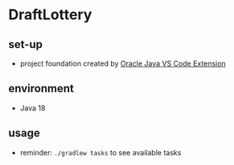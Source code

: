 # DraftLottery

## set-up
- project foundation created by [Oracle Java VS Code Extension](https://marketplace.visualstudio.com/items?itemName=Oracle.oracle-java)

## environment
- Java 18

## usage
- reminder: `./gradlew tasks` to see available tasks

